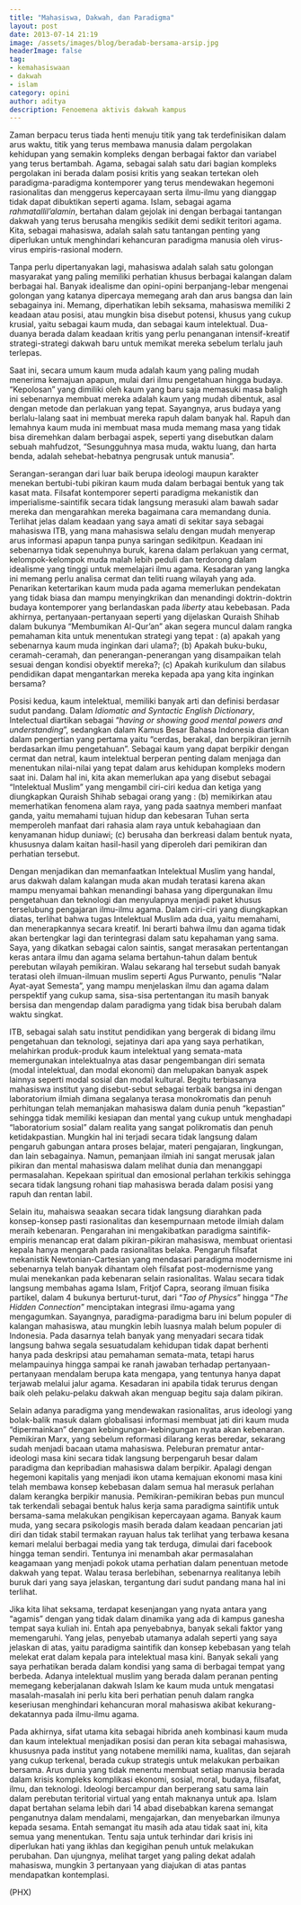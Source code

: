 ```yaml
---
title: "Mahasiswa, Dakwah, dan Paradigma"
layout: post
date: 2013-07-14 21:19
image: /assets/images/blog/beradab-bersama-arsip.jpg
headerImage: false
tag:
- kemahasiswaan
- dakwah
- islam
category: opini
author: aditya
description: Fenoemena aktivis dakwah kampus
---
```


Zaman berpacu terus tiada henti menuju titik yang tak terdefinisikan dalam arus waktu, titik yang terus membawa manusia dalam pergolakan kehidupan yang semakin kompleks dengan berbagai faktor dan variabel yang terus bertambah. Agama, sebagai salah satu dari bagian kompleks pergolakan ini berada dalam posisi kritis yang seakan tertekan oleh paradigma-paradigma kontemporer yang terus mendewakan hegemoni rasionalitas dan menggerus kepercayaan serta ilmu-ilmu yang dianggap tidak dapat dibuktikan seperti agama. Islam, sebagai agama _rahmatallil’alamin_, bertahan dalam gejolak ini dengan berbagai tantangan dakwah yang terus berusaha mengikis sedikit demi sedikit teritori agama. Kita, sebagai mahasiswa, adalah salah satu tantangan penting yang diperlukan untuk menghindari kehancuran paradigma manusia oleh virus-virus empiris-rasional modern.

Tanpa perlu dipertanyakan lagi, mahasiswa adalah salah satu golongan masyarakat yang paling memiliki perhatian khusus berbagai kalangan dalam berbagai hal. Banyak idealisme dan opini-opini berpanjang-lebar mengenai golongan yang katanya dipercaya memegang arah dan arus bangsa dan lain sebagainya ini. Memang, diperhatikan lebih seksama, mahasiswa memiliki 2 keadaan atau posisi, atau mungkin bisa disebut potensi, khusus yang cukup krusial, yaitu sebagai kaum muda, dan sebagai kaum intelektual. Dua-duanya berada dalam keadaan kritis yang perlu penanganan intensif-kreatif strategi-strategi dakwah baru untuk memikat mereka sebelum terlalu jauh terlepas.

Saat ini, secara umum kaum muda adalah kaum yang paling mudah menerima kemajuan apapun, mulai dari ilmu pengetahuan hingga budaya. “Kepolosan” yang dimiliki oleh kaum yang baru saja memasuki masa baligh ini sebenarnya membuat mereka adalah kaum yang mudah dibentuk, asal dengan metode dan perlakuan yang tepat. Sayangnya, arus budaya yang berlalu-lalang saat ini membuat mereka rapuh dalam banyak hal. Rapuh dan lemahnya kaum muda ini membuat masa muda memang masa yang tidak bisa diremehkan dalam berbagai aspek, seperti yang disebutkan dalam sebuah mahfudzot,  “Sesungguhnya masa muda, waktu luang, dan harta benda, adalah sehebat-hebatnya pengrusak untuk manusia”.

Serangan-serangan dari luar baik berupa ideologi maupun karakter menekan bertubi-tubi pikiran kaum muda dalam berbagai bentuk yang tak kasat mata. Filsafat kontemporer seperti paradigma mekanistik dan imperialisme-saintifik secara tidak langsung merasuki alam bawah sadar mereka dan mengarahkan mereka bagaimana cara memandang dunia. Terlihat jelas dalam keadaan yang saya amati di sekitar saya sebagai mahasiswa ITB, yang mana mahasiswa selalu dengan mudah menyerap arus informasi apapun tanpa punya saringan sedikitpun. Keadaan ini sebenarnya tidak sepenuhnya buruk, karena dalam perlakuan yang cermat, kelompok-kelompok muda malah lebih peduli dan terdorong dalam idealisme yang tinggi untuk memelajari ilmu agama. Kesadaran yang langka ini memang perlu analisa cermat dan teliti ruang wilayah yang ada. Penarikan ketertarikan kaum muda pada agama memerlukan pendekatan yang tidak biasa dan mampu menyingkrikan dan menandingi doktrin-doktrin budaya kontemporer yang berlandaskan pada _liberty_ atau kebebasan. Pada akhirnya, pertanyaan-pertanyaan seperti yang dijelaskan Quraish Shihab dalam bukunya “Membumikan Al-Qur’an” akan segera muncul dalam rangka pemahaman kita untuk menentukan strategi yang tepat : (a) apakah yang sebenarnya kaum muda inginkan dari ulama?; (b) Apakah buku-buku, ceramah-ceramah, dan penerangan-penerangan yang disampaikan telah sesuai dengan kondisi obyektif mereka?; (c) Apakah kurikulum dan silabus pendidikan dapat mengantarkan mereka kepada apa yang kita inginkan bersama?

Posisi kedua, kaum intelektual, memiliki banyak arti dan definisi berdasar sudut pandang. Dalam _Idiomatic and Syntactic English Dictionary_, Intelectual diartikan sebagai “_having or showing good mental powers and understanding_”, sedangkan dalam Kamus Besar Bahasa Indonesia diartikan dalam pengertian yang pertama yaitu “cerdas, berakal, dan berpikiran jernih berdasarkan ilmu pengetahuan”. Sebagai kaum yang dapat berpikir dengan cermat dan netral, kaum intelektual berperan penting dalam menjaga dan menentukan nilai-nilai yang tepat dalam arus kehidupan kompleks modern saat ini. Dalam hal ini, kita akan memerlukan apa yang disebut sebagai “Intelektual Muslim” yang mengambil ciri-ciri kedua dan ketiga yang diungkapkan Quraish Shihab sebagai orang yang : (b) memikirkan atau memerhatikan fenomena alam raya, yang pada saatnya memberi manfaat ganda, yaitu memahami tujuan hidup dan kebesaran Tuhan serta memperoleh manfaat dari rahasia alam raya untuk kebahagiaan dan kenyamanan hidup duniawi; (c) berusaha dan berkreasi dalam bentuk nyata, khususnya dalam kaitan hasil-hasil yang diperoleh dari pemikiran dan perhatian tersebut.

Dengan menjadikan dan memanfaatkan Intelektual Muslim yang handal, arus dakwah dalam kalangan muda akan mudah teratasi karena akan mampu menyamai bahkan menandingi bahasa yang dipergunakan ilmu pengetahuan dan teknologi dan menyulapnya menjadi paket khusus terselubung pengajaran ilmu-ilmu agama. Dalam ciri-ciri yang diungkapkan diatas, terlihat bahwa tugas Intelektual Muslim ada dua, yaitu memahami, dan menerapkannya secara kreatif. Ini berarti bahwa ilmu dan agama tidak akan bertengkar lagi dan terintegrasi dalam satu kepahaman yang sama. Saya, yang dikatkan sebagai calon saintis, sangat merasakan pertentangan keras antara ilmu dan agama selama bertahun-tahun dalam bentuk perebutan wilayah pemikiran. Walau sekarang hal tersebut sudah banyak teratasi oleh ilmuan-ilmuan muslim seperti Agus Purwanto, penulis “Nalar Ayat-ayat Semesta”, yang mampu menjelaskan ilmu dan agama dalam perspektif yang cukup sama, sisa-sisa pertentangan itu masih banyak bersisa dan mengendap dalam paradigma yang tidak bisa berubah dalam waktu singkat.

ITB, sebagai salah satu institut pendidikan yang bergerak di bidang ilmu pengetahuan dan teknologi, sejatinya dari apa yang saya perhatikan, melahirkan produk-produk kaum intelektual yang semata-mata memergunakan intelektualnya atas dasar pengembangan diri semata (modal intelektual, dan modal ekonomi) dan melupakan banyak aspek lainnya seperti modal sosial dan modal kultural. Begitu terbiasanya mahasiswa institut yang disebut-sebut sebagai terbaik bangsa ini dengan laboratorium ilmiah dimana segalanya terasa monokromatis dan penuh perhitungan telah memanjakan mahasiswa dalam dunia penuh “kepastian” sehingga tidak memiliki kesiapan dan mental yang cukup untuk menghadapi “laboratorium sosial” dalam realita yang sangat polikromatis dan penuh ketidakpastian. Mungkin hal ini terjadi secara tidak langsung dalam pengaruh gabungan antara proses belajar, materi pengajaran, lingkungan, dan lain sebagainya. Namun, pemanjaan ilmiah ini sangat merusak jalan pikiran dan mental mahasiswa dalam melihat dunia dan menanggapi permasalahan. Kepekaan spiritual dan emosional perlahan terkikis sehingga secara tidak langsung rohani tiap mahasiswa berada dalam posisi yang rapuh dan rentan labil.

Selain itu, mahaiswa seaakan secara tidak langsung diarahkan pada konsep-konsep pasti rasionalitas dan kesempurnaan metode ilmiah dalam meraih kebenaran. Pengarahan ini mengakibatkan paradigma saintifik-empiris menancap erat dalam pikiran-pikiran mahasiswa, membuat orientasi kepala hanya mengarah pada rasionalitas belaka. Pengaruh filsafat mekanistik Newtonian-Cartesian yang mendasari paradigma modernisme ini sebenarnya telah banyak dihantam oleh filsafat post-modernisme yang mulai menekankan pada kebenaran selain rasionalitas. Walau secara tidak langsung membahas agama Islam, Fritjof Capra, seorang ilmuan fisika partikel, dalam 4 bukunya berturut-turut, dari “_Tao of Physics_” hingga “_The Hidden Connection_” menciptakan integrasi ilmu-agama yang mengagumkan. Sayangnya, paradigma-paradigma baru ini belum populer di kalangan mahasiswa, atau mungkin lebih luasnya malah belum populer di Indonesia. Pada dasarnya telah banyak yang menyadari secara tidak langsung bahwa segala sesuatudalam kehidupan tidak dapat berhenti hanya pada deskripsi atau pemahaman semata-mata, tetapi harus melampauinya hingga sampai ke ranah jawaban terhadap pertanyaan-pertanyaan mendalam berupa kata mengapa, yang tentunya hanya dapat terjawab melalui jalur agama. Kesadaran ini apabila tidak terurus dengan baik oleh pelaku-pelaku dakwah akan menguap begitu saja dalam pikiran.

Selain adanya paradigma yang mendewakan rasionalitas, arus ideologi yang bolak-balik masuk dalam globalisasi informasi membuat jati diri kaum muda “dipermainkan” dengan kebingungan-kebingungan nyata akan kebenaran. Pemikiran Marx, yang sebelum reformasi dilarang keras beredar, sekarang sudah menjadi bacaan utama mahasiswa. Peleburan prematur antar-ideologi masa kini secara tidak langsung berpengaruh besar dalam paradigma dan kepribadian mahasiswa dalam berpikir. Apalagi dengan hegemoni kapitalis yang menjadi ikon utama kemajuan ekonomi masa kini telah membawa konsep kebebasan dalam semua hal merasuk perlahan dalam kerangka berpikir manusia. Pemikiran-pemikiran bebas pun muncul tak terkendali sebagai bentuk halus kerja sama paradigma saintifik untuk bersama-sama melakukan pengikisan kepercayaan agama. Banyak kaum muda, yang secara psikologis masih berada dalam keadaan pencarian jati diri dan tidak stabil termakan rayuan halus tak terlihat yang terbawa kesana kemari melalui berbagai media yang tak terduga, dimulai dari facebook hingga teman sendiri. Tentunya ini menambah akar permasalahan keagamaan yang menjadi pokok utama perhatian dalam penentuan metode dakwah yang tepat. Walau terasa berlebihan, sebenarnya realitanya lebih buruk dari yang saya jelaskan, tergantung dari sudut pandang mana hal ini terlihat.

Jika kita lihat seksama, terdapat kesenjangan yang nyata antara yang “agamis” dengan yang tidak dalam dinamika yang ada di kampus ganesha tempat saya kuliah ini. Entah apa penyebabnya, banyak sekali faktor yang memengaruhi. Yang jelas, penyebab utamanya adalah seperti yang saya jelaskan di atas, yaitu paradigma saintifik dan konsep kebebasan yang telah melekat erat dalam kepala para intelektual masa kini. Banyak sekali yang saya perhatikan berada dalam kondisi yang sama di berbagai tempat yang berbeda. Adanya intelektual muslim yang berada dalam peranan penting memegang keberjalanan dakwah Islam ke kaum muda untuk mengatasi masalah-masalah ini perlu kita beri perhatian penuh dalam rangka keseriusan menghindari kehancuran moral mahasiswa akibat kekurang-dekatannya pada ilmu-ilmu agama.

Pada akhirnya, sifat utama kita sebagai hibrida aneh kombinasi kaum muda dan kaum intelektual menjadikan posisi dan peran kita sebagai mahasiswa, khususnya pada institut yang notabene memiliki nama, kualitas, dan sejarah yang cukup terkenal, berada cukup strategis untuk melakukan perbaikan bersama. Arus dunia yang tidak menentu membuat setiap manusia berada dalam krisis kompleks komplikasi ekonomi, sosial, moral, budaya, filsafat, ilmu, dan teknologi. Ideologi bercampur dan berperang satu sama lain dalam perebutan teritorial virtual yang entah maknanya untuk apa. Islam dapat bertahan selama lebih dari 14 abad disebabkan karena semangat penganutnya dalam mendalami, mengajarkan, dan menyebarkan ilmunya kepada sesama. Entah semangat itu masih ada atau tidak saat ini, kita semua yang menentukan. Tentu saja untuk terhindar dari krisis ini diperlukan hati yang ikhlas dan kegigihan penuh untuk melakukan perubahan. Dan ujungnya, melihat target yang paling dekat adalah mahasiswa, mungkin 3 pertanyaan yang diajukan di atas pantas mendapatkan kontemplasi.

(PHX)